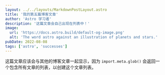 ```yaml
---
layout: ../../layouts/MarkdownPostLayout.astro
title: '我的第五篇博客文章'
author: 'Astro 学习者'
description: '这篇文章会自己出现在列表中！'
image:
  url: 'https://docs.astro.build/default-og-image.png'
  alt: 'The word astro against an illustration of planets and stars.'
pubDate: 2022-08-08
tags: ['astro', 'successes']
---
```


这篇文章应该会与其他的博客文章一起显示，因为 `import.meta.glob()` 会返回一个包含所有文章的列表，以创建这个文章列表。

